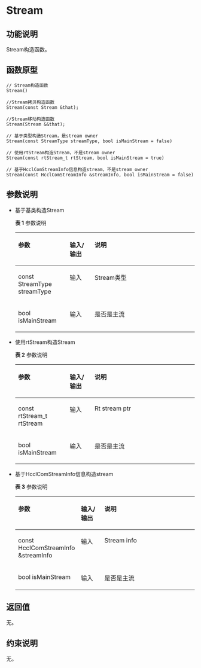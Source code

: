 # Stream<a name="ZH-CN_TOPIC_0000002031107045"></a>

## 功能说明<a name="zh-cn_topic_0000001963694613_section106mcpsimp"></a>

Stream构造函数。

## 函数原型<a name="zh-cn_topic_0000001963694613_section103mcpsimp"></a>

```
// Stream构造函数
Stream()

//Stream拷贝构造函数
Stream(const Stream &that); 

//Stream移动构造函数
Stream(Stream &&that);

// 基于类型构造Stream，是stream owner
Stream(const StreamType streamType, bool isMainStream = false)

// 使用rtStream构造Stream，不是stream owner
Stream(const rtStream_t rtStream, bool isMainStream = true)

// 基于HcclComStreamInfo信息构造stream，不是stream owner
Stream(const HcclComStreamInfo &streamInfo, bool isMainStream = false)
```

## 参数说明<a name="zh-cn_topic_0000001963694613_section109mcpsimp"></a>

-   基于基类构造Stream

    **表 1**  参数说明

    <a name="zh-cn_topic_0000001963694613_table127mcpsimp"></a>
    <table><thead align="left"><tr id="zh-cn_topic_0000001963694613_row134mcpsimp"><th class="cellrowborder" valign="top" width="28.71%" id="mcps1.2.4.1.1"><p id="zh-cn_topic_0000001963694613_p136mcpsimp"><a name="zh-cn_topic_0000001963694613_p136mcpsimp"></a><a name="zh-cn_topic_0000001963694613_p136mcpsimp"></a>参数</p>
    </th>
    <th class="cellrowborder" valign="top" width="13.86%" id="mcps1.2.4.1.2"><p id="zh-cn_topic_0000001963694613_p138mcpsimp"><a name="zh-cn_topic_0000001963694613_p138mcpsimp"></a><a name="zh-cn_topic_0000001963694613_p138mcpsimp"></a>输入/输出</p>
    </th>
    <th class="cellrowborder" valign="top" width="57.43000000000001%" id="mcps1.2.4.1.3"><p id="zh-cn_topic_0000001963694613_p140mcpsimp"><a name="zh-cn_topic_0000001963694613_p140mcpsimp"></a><a name="zh-cn_topic_0000001963694613_p140mcpsimp"></a>说明</p>
    </th>
    </tr>
    </thead>
    <tbody><tr id="zh-cn_topic_0000001963694613_row142mcpsimp"><td class="cellrowborder" valign="top" width="28.71%" headers="mcps1.2.4.1.1 "><p id="zh-cn_topic_0000001963694613_p144mcpsimp"><a name="zh-cn_topic_0000001963694613_p144mcpsimp"></a><a name="zh-cn_topic_0000001963694613_p144mcpsimp"></a>const StreamType streamType</p>
    </td>
    <td class="cellrowborder" valign="top" width="13.86%" headers="mcps1.2.4.1.2 "><p id="zh-cn_topic_0000001963694613_p146mcpsimp"><a name="zh-cn_topic_0000001963694613_p146mcpsimp"></a><a name="zh-cn_topic_0000001963694613_p146mcpsimp"></a>输入</p>
    </td>
    <td class="cellrowborder" valign="top" width="57.43000000000001%" headers="mcps1.2.4.1.3 "><p id="zh-cn_topic_0000001963694613_p148mcpsimp"><a name="zh-cn_topic_0000001963694613_p148mcpsimp"></a><a name="zh-cn_topic_0000001963694613_p148mcpsimp"></a>Stream类型</p>
    </td>
    </tr>
    <tr id="zh-cn_topic_0000001963694613_row149mcpsimp"><td class="cellrowborder" valign="top" width="28.71%" headers="mcps1.2.4.1.1 "><p id="zh-cn_topic_0000001963694613_p151mcpsimp"><a name="zh-cn_topic_0000001963694613_p151mcpsimp"></a><a name="zh-cn_topic_0000001963694613_p151mcpsimp"></a>bool isMainStream</p>
    </td>
    <td class="cellrowborder" valign="top" width="13.86%" headers="mcps1.2.4.1.2 "><p id="zh-cn_topic_0000001963694613_p153mcpsimp"><a name="zh-cn_topic_0000001963694613_p153mcpsimp"></a><a name="zh-cn_topic_0000001963694613_p153mcpsimp"></a>输入</p>
    </td>
    <td class="cellrowborder" valign="top" width="57.43000000000001%" headers="mcps1.2.4.1.3 "><p id="zh-cn_topic_0000001963694613_p155mcpsimp"><a name="zh-cn_topic_0000001963694613_p155mcpsimp"></a><a name="zh-cn_topic_0000001963694613_p155mcpsimp"></a>是否是主流</p>
    </td>
    </tr>
    </tbody>
    </table>

-   使用rtStream构造Stream

    **表 2**  参数说明

    <a name="zh-cn_topic_0000001963694613_table171mcpsimp"></a>
    <table><thead align="left"><tr id="zh-cn_topic_0000001963694613_row178mcpsimp"><th class="cellrowborder" valign="top" width="28.71%" id="mcps1.2.4.1.1"><p id="zh-cn_topic_0000001963694613_p180mcpsimp"><a name="zh-cn_topic_0000001963694613_p180mcpsimp"></a><a name="zh-cn_topic_0000001963694613_p180mcpsimp"></a>参数</p>
    </th>
    <th class="cellrowborder" valign="top" width="13.86%" id="mcps1.2.4.1.2"><p id="zh-cn_topic_0000001963694613_p182mcpsimp"><a name="zh-cn_topic_0000001963694613_p182mcpsimp"></a><a name="zh-cn_topic_0000001963694613_p182mcpsimp"></a>输入/输出</p>
    </th>
    <th class="cellrowborder" valign="top" width="57.43000000000001%" id="mcps1.2.4.1.3"><p id="zh-cn_topic_0000001963694613_p184mcpsimp"><a name="zh-cn_topic_0000001963694613_p184mcpsimp"></a><a name="zh-cn_topic_0000001963694613_p184mcpsimp"></a>说明</p>
    </th>
    </tr>
    </thead>
    <tbody><tr id="zh-cn_topic_0000001963694613_row186mcpsimp"><td class="cellrowborder" valign="top" width="28.71%" headers="mcps1.2.4.1.1 "><p id="zh-cn_topic_0000001963694613_p188mcpsimp"><a name="zh-cn_topic_0000001963694613_p188mcpsimp"></a><a name="zh-cn_topic_0000001963694613_p188mcpsimp"></a>const rtStream_t rtStream</p>
    </td>
    <td class="cellrowborder" valign="top" width="13.86%" headers="mcps1.2.4.1.2 "><p id="zh-cn_topic_0000001963694613_p190mcpsimp"><a name="zh-cn_topic_0000001963694613_p190mcpsimp"></a><a name="zh-cn_topic_0000001963694613_p190mcpsimp"></a>输入</p>
    </td>
    <td class="cellrowborder" valign="top" width="57.43000000000001%" headers="mcps1.2.4.1.3 "><p id="zh-cn_topic_0000001963694613_p192mcpsimp"><a name="zh-cn_topic_0000001963694613_p192mcpsimp"></a><a name="zh-cn_topic_0000001963694613_p192mcpsimp"></a>Rt stream ptr</p>
    </td>
    </tr>
    <tr id="zh-cn_topic_0000001963694613_row193mcpsimp"><td class="cellrowborder" valign="top" width="28.71%" headers="mcps1.2.4.1.1 "><p id="zh-cn_topic_0000001963694613_p195mcpsimp"><a name="zh-cn_topic_0000001963694613_p195mcpsimp"></a><a name="zh-cn_topic_0000001963694613_p195mcpsimp"></a>bool isMainStream</p>
    </td>
    <td class="cellrowborder" valign="top" width="13.86%" headers="mcps1.2.4.1.2 "><p id="zh-cn_topic_0000001963694613_p197mcpsimp"><a name="zh-cn_topic_0000001963694613_p197mcpsimp"></a><a name="zh-cn_topic_0000001963694613_p197mcpsimp"></a>输入</p>
    </td>
    <td class="cellrowborder" valign="top" width="57.43000000000001%" headers="mcps1.2.4.1.3 "><p id="zh-cn_topic_0000001963694613_p199mcpsimp"><a name="zh-cn_topic_0000001963694613_p199mcpsimp"></a><a name="zh-cn_topic_0000001963694613_p199mcpsimp"></a>是否是主流</p>
    </td>
    </tr>
    </tbody>
    </table>

-   基于HcclComStreamInfo信息构造stream

    **表 3**  参数说明

    <a name="zh-cn_topic_0000001963694613_table215mcpsimp"></a>
    <table><thead align="left"><tr id="zh-cn_topic_0000001963694613_row222mcpsimp"><th class="cellrowborder" valign="top" width="28.71%" id="mcps1.2.4.1.1"><p id="zh-cn_topic_0000001963694613_p224mcpsimp"><a name="zh-cn_topic_0000001963694613_p224mcpsimp"></a><a name="zh-cn_topic_0000001963694613_p224mcpsimp"></a>参数</p>
    </th>
    <th class="cellrowborder" valign="top" width="13.86%" id="mcps1.2.4.1.2"><p id="zh-cn_topic_0000001963694613_p226mcpsimp"><a name="zh-cn_topic_0000001963694613_p226mcpsimp"></a><a name="zh-cn_topic_0000001963694613_p226mcpsimp"></a>输入/输出</p>
    </th>
    <th class="cellrowborder" valign="top" width="57.43000000000001%" id="mcps1.2.4.1.3"><p id="zh-cn_topic_0000001963694613_p228mcpsimp"><a name="zh-cn_topic_0000001963694613_p228mcpsimp"></a><a name="zh-cn_topic_0000001963694613_p228mcpsimp"></a>说明</p>
    </th>
    </tr>
    </thead>
    <tbody><tr id="zh-cn_topic_0000001963694613_row230mcpsimp"><td class="cellrowborder" valign="top" width="28.71%" headers="mcps1.2.4.1.1 "><p id="zh-cn_topic_0000001963694613_p232mcpsimp"><a name="zh-cn_topic_0000001963694613_p232mcpsimp"></a><a name="zh-cn_topic_0000001963694613_p232mcpsimp"></a>const HcclComStreamInfo &amp;streamInfo</p>
    </td>
    <td class="cellrowborder" valign="top" width="13.86%" headers="mcps1.2.4.1.2 "><p id="zh-cn_topic_0000001963694613_p234mcpsimp"><a name="zh-cn_topic_0000001963694613_p234mcpsimp"></a><a name="zh-cn_topic_0000001963694613_p234mcpsimp"></a>输入</p>
    </td>
    <td class="cellrowborder" valign="top" width="57.43000000000001%" headers="mcps1.2.4.1.3 "><p id="zh-cn_topic_0000001963694613_p236mcpsimp"><a name="zh-cn_topic_0000001963694613_p236mcpsimp"></a><a name="zh-cn_topic_0000001963694613_p236mcpsimp"></a>Stream info</p>
    </td>
    </tr>
    <tr id="zh-cn_topic_0000001963694613_row237mcpsimp"><td class="cellrowborder" valign="top" width="28.71%" headers="mcps1.2.4.1.1 "><p id="zh-cn_topic_0000001963694613_p239mcpsimp"><a name="zh-cn_topic_0000001963694613_p239mcpsimp"></a><a name="zh-cn_topic_0000001963694613_p239mcpsimp"></a>bool isMainStream</p>
    </td>
    <td class="cellrowborder" valign="top" width="13.86%" headers="mcps1.2.4.1.2 "><p id="zh-cn_topic_0000001963694613_p241mcpsimp"><a name="zh-cn_topic_0000001963694613_p241mcpsimp"></a><a name="zh-cn_topic_0000001963694613_p241mcpsimp"></a>输入</p>
    </td>
    <td class="cellrowborder" valign="top" width="57.43000000000001%" headers="mcps1.2.4.1.3 "><p id="zh-cn_topic_0000001963694613_p243mcpsimp"><a name="zh-cn_topic_0000001963694613_p243mcpsimp"></a><a name="zh-cn_topic_0000001963694613_p243mcpsimp"></a>是否是主流</p>
    </td>
    </tr>
    </tbody>
    </table>

## 返回值<a name="zh-cn_topic_0000001963694613_section112mcpsimp"></a>

无。

## 约束说明<a name="zh-cn_topic_0000001963694613_section115mcpsimp"></a>

无。

